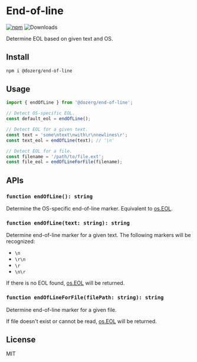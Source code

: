# End-of-line

[![npm](https://img.shields.io/npm/v/@dozerg/end-of-line.svg)](https://www.npmjs.com/package/@dozerg/end-of-line) ![Downloads](https://img.shields.io/npm/dm/@dozerg/end-of-line.svg)

Determine EOL based on given text and OS.

## Install

```sh
npm i @dozerg/end-of-line
```

## Usage

```ts
import { endOfLine } from '@dozerg/end-of-line';

// Detect OS-specific EOL.
const default_eol = endOfLine();

// Detect EOL for a given text.
const text = 'some\ntext\nwith\r\nnewlines\r';
const text_eol = endOfLine(text); // '\n'

// Detect EOL for a file.
const filename = '/path/to/file.ext';
const file_eol = endOfLineForFile(filename);
```

## APIs

### `function endOfLine(): string`

Determine the OS-specific end-of-line marker. Equivalent to [os.EOL](https://nodejs.org/api/os.html#os_os_eol).

### `function endOfLine(text: string): string`

Determine end-of-line marker for a given text. The following markers will be recognized:

- `\n`
- `\r\n`
- `\r`
- `\n\r`

If there is no EOL found, [os.EOL](https://nodejs.org/api/os.html#os_os_eol) will be returned.

### `function endOfLineForFile(filePath: string): string`

Determine end-of-line marker for a given file.

If file doesn't exist or cannot be read, [os.EOL](https://nodejs.org/api/os.html#os_os_eol) will be returned.

## License

MIT
